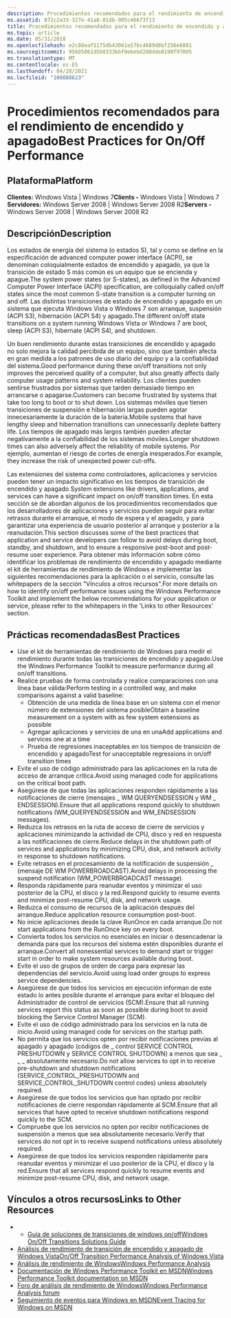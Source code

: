 ```yaml
---
description: Procedimientos recomendados para el rendimiento de encendido y apagado
ms.assetid: 872c2a33-327e-41a8-81db-905c46673f13
title: Procedimientos recomendados para el rendimiento de encendido y apagado
ms.topic: article
ms.date: 05/31/2018
ms.openlocfilehash: e2c88eaf5175db43061e57bc4689d8bf256e6881
ms.sourcegitcommit: 95685061d5b0333bbf9e6ebd208dde8190f97005
ms.translationtype: MT
ms.contentlocale: es-ES
ms.lasthandoff: 04/28/2021
ms.locfileid: "108088623"
---
```

# <a name="best-practices-for-onoff-performance"></a><span data-ttu-id="ed915-103">Procedimientos recomendados para el rendimiento de encendido y apagado</span><span class="sxs-lookup"><span data-stu-id="ed915-103">Best Practices for On/Off Performance</span></span>

## <a name="platform"></a><span data-ttu-id="ed915-104">Plataforma</span><span class="sxs-lookup"><span data-stu-id="ed915-104">Platform</span></span>

<span data-ttu-id="ed915-105">**Clientes:** Windows Vista \| Windows 7</span><span class="sxs-lookup"><span data-stu-id="ed915-105">**Clients -** Windows Vista \| Windows 7</span></span>  
<span data-ttu-id="ed915-106">**Servidores:** Windows Server 2008 \| Windows Server 2008 R2</span><span class="sxs-lookup"><span data-stu-id="ed915-106">**Servers -** Windows Server 2008 \| Windows Server 2008 R2</span></span>  

## <a name="description"></a><span data-ttu-id="ed915-107">Descripción</span><span class="sxs-lookup"><span data-stu-id="ed915-107">Description</span></span>

<span data-ttu-id="ed915-108">Los estados de energía del sistema (o estados S), tal y como se define en la especificación de advanced computer power interface (ACPI), se denominan coloquialmente estados de encendido y apagado, ya que la transición de estado S más común es un equipo que se encienda y apague.</span><span class="sxs-lookup"><span data-stu-id="ed915-108">The system power states (or S-states), as defined in the Advanced Computer Power Interface (ACPI) specification, are colloquially called on/off states since the most common S-state transition is a computer turning on and off.</span></span> <span data-ttu-id="ed915-109">Las distintas transiciones de estado de encendido y apagado en un sistema que ejecuta Windows Vista o Windows 7 son arranque, suspensión (ACPI S3), hibernación (ACPI S4) y apagado.</span><span class="sxs-lookup"><span data-stu-id="ed915-109">The different on/off state transitions on a system running Windows Vista or Windows 7 are boot, sleep (ACPI S3), hibernate (ACPI S4), and shutdown.</span></span>

<span data-ttu-id="ed915-110">Un buen rendimiento durante estas transiciones de encendido y apagado no solo mejora la calidad percibida de un equipo, sino que también afecta en gran medida a los patrones de uso diario del equipo y a la confiabilidad del sistema.</span><span class="sxs-lookup"><span data-stu-id="ed915-110">Good performance during these on/off transitions not only improves the perceived quality of a computer, but also greatly affects daily computer usage patterns and system reliability.</span></span> <span data-ttu-id="ed915-111">Los clientes pueden sentirse frustrados por sistemas que tarden demasiado tiempo en arrancarse o apagarse.</span><span class="sxs-lookup"><span data-stu-id="ed915-111">Customers can become frustrated by systems that take too long to boot or to shut down.</span></span> <span data-ttu-id="ed915-112">Los sistemas móviles que tienen transiciones de suspensión e hibernación largas pueden agotar innecesariamente la duración de la batería.</span><span class="sxs-lookup"><span data-stu-id="ed915-112">Mobile systems that have lengthy sleep and hibernation transitions can unnecessarily deplete battery life.</span></span> <span data-ttu-id="ed915-113">Los tiempos de apagado más largos también pueden afectar negativamente a la confiabilidad de los sistemas móviles.</span><span class="sxs-lookup"><span data-stu-id="ed915-113">Longer shutdown times can also adversely affect the reliability of mobile systems.</span></span> <span data-ttu-id="ed915-114">Por ejemplo, aumentan el riesgo de cortes de energía inesperados.</span><span class="sxs-lookup"><span data-stu-id="ed915-114">For example, they increase the risk of unexpected power cut-offs.</span></span>

<span data-ttu-id="ed915-115">Las extensiones del sistema como controladores, aplicaciones y servicios pueden tener un impacto significativo en los tiempos de transición de encendido y apagado.</span><span class="sxs-lookup"><span data-stu-id="ed915-115">System extensions like drivers, applications, and services can have a significant impact on on/off transition times.</span></span> <span data-ttu-id="ed915-116">En esta sección se de abordan algunos de los procedimientos recomendados que los desarrolladores de aplicaciones y servicios pueden seguir para evitar retrasos durante el arranque, el modo de espera y el apagado, y para garantizar una experiencia de usuario posterior al arranque y posterior a la reanudación.</span><span class="sxs-lookup"><span data-stu-id="ed915-116">This section discusses some of the best practices that application and service developers can follow to avoid delays during boot, standby, and shutdown, and to ensure a responsive post-boot and post-resume user experience.</span></span> <span data-ttu-id="ed915-117">Para obtener más información sobre cómo identificar los problemas de rendimiento de encendido y apagado mediante el kit de herramientas de rendimiento de Windows e implementar las siguientes recomendaciones para la aplicación o el servicio, consulte las whitepapers de la sección "Vínculos a otros recursos".</span><span class="sxs-lookup"><span data-stu-id="ed915-117">For more details on how to identify on/off performance issues using the Windows Performance Toolkit and implement the below recommendations for your application or service, please refer to the whitepapers in the 'Links to other Resources' section.</span></span>

## <a name="best-practices"></a><span data-ttu-id="ed915-118">Prácticas recomendadas</span><span class="sxs-lookup"><span data-stu-id="ed915-118">Best Practices</span></span>

-   <span data-ttu-id="ed915-119">Use el kit de herramientas de rendimiento de Windows para medir el rendimiento durante todas las transiciones de encendido y apagado.</span><span class="sxs-lookup"><span data-stu-id="ed915-119">Use the Windows Performance Toolkit to measure performance during all on/off transitions.</span></span>
-   <span data-ttu-id="ed915-120">Realice pruebas de forma controlada y realice comparaciones con una línea base válida:</span><span class="sxs-lookup"><span data-stu-id="ed915-120">Perform testing in a controlled way, and make comparisons against a valid baseline:</span></span>
    -   <span data-ttu-id="ed915-121">Obtención de una medida de línea base en un sistema con el menor número de extensiones del sistema posible</span><span class="sxs-lookup"><span data-stu-id="ed915-121">Obtain a baseline measurement on a system with as few system extensions as possible</span></span>
    -   <span data-ttu-id="ed915-122">Agregar aplicaciones y servicios de una en una</span><span class="sxs-lookup"><span data-stu-id="ed915-122">Add applications and services one at a time</span></span>
    -   <span data-ttu-id="ed915-123">Prueba de regresiones inaceptables en los tiempos de transición de encendido y apagado</span><span class="sxs-lookup"><span data-stu-id="ed915-123">Test for unacceptable regressions in on/off transition times</span></span>
-   <span data-ttu-id="ed915-124">Evite el uso de código administrado para las aplicaciones en la ruta de acceso de arranque crítica.</span><span class="sxs-lookup"><span data-stu-id="ed915-124">Avoid using managed code for applications on the critical boot path.</span></span>
-   <span data-ttu-id="ed915-125">Asegúrese de que todas las aplicaciones responden rápidamente a las notificaciones de cierre (mensajes \_ WM QUERYENDSESSION y WM \_ ENDSESSION).</span><span class="sxs-lookup"><span data-stu-id="ed915-125">Ensure that all applications respond quickly to shutdown notifications (WM\_QUERYENDSESSION and WM\_ENDSESSION messages).</span></span>
-   <span data-ttu-id="ed915-126">Reduzca los retrasos en la ruta de acceso de cierre de servicios y aplicaciones minimizando la actividad de CPU, disco y red en respuesta a las notificaciones de cierre.</span><span class="sxs-lookup"><span data-stu-id="ed915-126">Reduce delays in the shutdown path of services and applications by minimizing CPU, disk, and network activity in response to shutdown notifications.</span></span>
-   <span data-ttu-id="ed915-127">Evite retrasos en el procesamiento de la notificación de suspensión \_ (mensaje DE WM POWERBROADCAST).</span><span class="sxs-lookup"><span data-stu-id="ed915-127">Avoid delays in processing the suspend notification (WM\_POWERBROADCAST message).</span></span>
-   <span data-ttu-id="ed915-128">Responda rápidamente para reanudar eventos y minimizar el uso posterior de la CPU, el disco y la red.</span><span class="sxs-lookup"><span data-stu-id="ed915-128">Respond quickly to resume events and minimize post-resume CPU, disk, and network usage.</span></span>
-   <span data-ttu-id="ed915-129">Reduzca el consumo de recursos de la aplicación después del arranque.</span><span class="sxs-lookup"><span data-stu-id="ed915-129">Reduce application resource consumption post-boot.</span></span>
-   <span data-ttu-id="ed915-130">No inicie aplicaciones desde la clave RunOnce en cada arranque.</span><span class="sxs-lookup"><span data-stu-id="ed915-130">Do not start applications from the RunOnce key on every boot.</span></span>
-   <span data-ttu-id="ed915-131">Convierta todos los servicios no esenciales en iniciar o desencadenar la demanda para que los recursos del sistema estén disponibles durante el arranque.</span><span class="sxs-lookup"><span data-stu-id="ed915-131">Convert all nonessential services to demand start or trigger start in order to make system resources available during boot.</span></span>
-   <span data-ttu-id="ed915-132">Evite el uso de grupos de orden de carga para expresar las dependencias del servicio.</span><span class="sxs-lookup"><span data-stu-id="ed915-132">Avoid using load order groups to express service dependencies.</span></span>
-   <span data-ttu-id="ed915-133">Asegúrese de que todos los servicios en ejecución informan de este estado lo antes posible durante el arranque para evitar el bloqueo del Administrador de control de servicios (SCM).</span><span class="sxs-lookup"><span data-stu-id="ed915-133">Ensure that all running services report this status as soon as possible during boot to avoid blocking the Service Control Manager (SCM).</span></span>
-   <span data-ttu-id="ed915-134">Evite el uso de código administrado para los servicios en la ruta de inicio.</span><span class="sxs-lookup"><span data-stu-id="ed915-134">Avoid using managed code for services on the startup path.</span></span>
-   <span data-ttu-id="ed915-135">No permita que los servicios opten por recibir notificaciones previas al apagado y apagado (códigos de \_ control SERVICE CONTROL PRESHUTDOWN y SERVICE CONTROL SHUTDOWN) a menos que sea \_ \_ \_ absolutamente necesario.</span><span class="sxs-lookup"><span data-stu-id="ed915-135">Do not allow services to opt in to receive pre-shutdown and shutdown notifications (SERVICE\_CONTROL\_PRESHUTDOWN and SERVICE\_CONTROL\_SHUTDOWN control codes) unless absolutely required.</span></span>
-   <span data-ttu-id="ed915-136">Asegúrese de que todos los servicios que han optado por recibir notificaciones de cierre respondan rápidamente al SCM.</span><span class="sxs-lookup"><span data-stu-id="ed915-136">Ensure that all services that have opted to receive shutdown notifications respond quickly to the SCM.</span></span>
-   <span data-ttu-id="ed915-137">Compruebe que los servicios no opten por recibir notificaciones de suspensión a menos que sea absolutamente necesario.</span><span class="sxs-lookup"><span data-stu-id="ed915-137">Verify that services do not opt in to receive suspend notifications unless absolutely required.</span></span>
-   <span data-ttu-id="ed915-138">Asegúrese de que todos los servicios responden rápidamente para reanudar eventos y minimizar el uso posterior de la CPU, el disco y la red.</span><span class="sxs-lookup"><span data-stu-id="ed915-138">Ensure that all services respond quickly to resume events and minimize post-resume CPU, disk, and network usage.</span></span>

## <a name="links-to-other-resources"></a><span data-ttu-id="ed915-139">Vínculos a otros recursos</span><span class="sxs-lookup"><span data-stu-id="ed915-139">Links to Other Resources</span></span>

-   -   [<span data-ttu-id="ed915-140">Guía de soluciones de transiciones de windows on/off</span><span class="sxs-lookup"><span data-stu-id="ed915-140">Windows On/Off Transitions Solutions Guide</span></span>](/windows-hardware/test/assessments/onoff-transition-performance)
-   [<span data-ttu-id="ed915-141">Análisis de rendimiento de transición de encendido y apagado de Windows Vista</span><span class="sxs-lookup"><span data-stu-id="ed915-141">On/Off Transition Performance Analysis of Windows Vista</span></span>](/windows-hardware/test/assessments/onoff-transition-performance)
-   [<span data-ttu-id="ed915-142">Análisis de rendimiento de Windows</span><span class="sxs-lookup"><span data-stu-id="ed915-142">Windows Performance Analysis</span></span>](https://msdn.microsoft.com/performance/default.aspx)
-   [<span data-ttu-id="ed915-143">Documentación de Windows Performance Toolkit en MSDN</span><span class="sxs-lookup"><span data-stu-id="ed915-143">Windows Performance Toolkit documentation on MSDN</span></span>](/previous-versions/windows/desktop/xperf/windows-performance-analyzer--wpa-)
-   [<span data-ttu-id="ed915-144">Foro de análisis de rendimiento de Windows</span><span class="sxs-lookup"><span data-stu-id="ed915-144">Windows Performance Analysis forum</span></span>](https://social.msdn.microsoft.com/Forums/wptk_v4/threads/)
-   [<span data-ttu-id="ed915-145">Seguimiento de eventos para Windows en MSDN</span><span class="sxs-lookup"><span data-stu-id="ed915-145">Event Tracing for Windows on MSDN</span></span>](../etw/event-tracing-portal.md)

 

 
